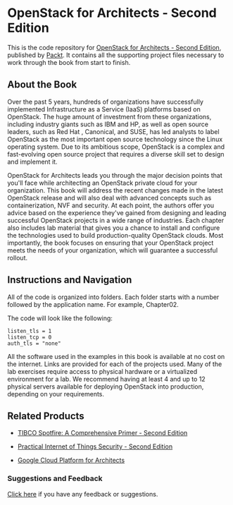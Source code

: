 # OpenStack for Architects - Second Edition
This is the code repository for [OpenStack for Architects - Second Edition](https://www.packtpub.com/virtualization-and-cloud/openstack-architects-second-edition?utm_source=github&utm_medium=repository&utm_campaign=9781788624510), published by [Packt](https://www.packtpub.com/?utm_source=github). It contains all the supporting project files necessary to work through the book from start to finish.
## About the Book
Over the past 5 years, hundreds of organizations have successfully implemented Infrastructure as a Service (IaaS) platforms based on OpenStack. The huge amount of investment from these organizations, including industry giants such as IBM and HP, as well as open source leaders, such as Red Hat , Canonical, and SUSE, has led analysts to label OpenStack as the most important open source technology since the Linux operating system. Due to its ambitious scope, OpenStack is a complex and fast-evolving open source project that requires a diverse skill set to design and implement it.

OpenStack for Architects leads you through the major decision points that you'll face while architecting an OpenStack private cloud for your organization. This book will address the recent changes made in the latest OpenStack release and will also deal with advanced concepts such as containerization, NVF and security. At each point, the authors offer you advice based on the experience they've gained from designing and leading successful OpenStack projects in a wide range of industries. Each chapter also includes lab material that gives you a chance to install and configure the technologies used to build production-quality OpenStack clouds. Most importantly, the book focuses on ensuring that your OpenStack project meets the needs of your organization, which will guarantee a successful rollout.

## Instructions and Navigation
All of the code is organized into folders. Each folder starts with a number followed by the application name. For example, Chapter02.



The code will look like the following:
```
listen_tls = 1
listen_tcp = 0 
auth_tls = "none"
```

All the software used in the examples in this book is available at no cost on the internet.
Links are provided for each of the projects used. Many of the lab exercises require access to physical hardware or a virtualized environment for a lab. We recommend having at least 4 and up to 12 physical servers available for deploying OpenStack into production, depending on your requirements.

## Related Products
* [TIBCO Spotfire: A Comprehensive Primer - Second Edition](https://www.packtpub.com/big-data-and-business-intelligence/tibco-spotfire-comprehensive-primer-second-edition?utm_source=github&utm_medium=repository&utm_campaign=9781787121324)

* [Practical Internet of Things Security - Second Edition](https://www.packtpub.com/hardware-and-creative/practical-internet-things-security-second-edition?utm_source=github&utm_medium=repository&utm_campaign=9781788625821)

* [Google Cloud Platform for Architects](https://www.packtpub.com/virtualization-and-cloud/google-cloud-platform-architects?utm_source=github&utm_medium=repository&utm_campaign=9781788834308)

### Suggestions and Feedback
[Click here](https://docs.google.com/forms/d/e/1FAIpQLSe5qwunkGf6PUvzPirPDtuy1Du5Rlzew23UBp2S-P3wB-GcwQ/viewform) if you have any feedback or suggestions.
